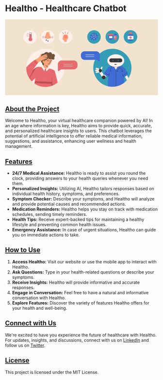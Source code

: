 # Healtho - Healthcare Chatbot

![Healtho](https://github.com/Vishal-1007/Health-Care-Chatbot-AI/blob/main/Helthoimh.png)

## <u>**About the Project**</u>

Welcome to Healtho, your virtual healthcare companion powered by AI! In an age where information is key, Healtho aims to provide quick, accurate, and personalized healthcare insights to users. This chatbot leverages the potential of artificial intelligence to offer reliable medical information, suggestions, and assistance, enhancing user wellness and health management.

## <u>**Features**</u>

- **24/7 Medical Assistance:** Healtho is ready to assist you round the clock, providing answers to your health queries whenever you need them.  
- **Personalized Insights:** Utilizing AI, Healtho tailors responses based on individual health history, symptoms, and preferences.  
- **Symptom Checker:** Describe your symptoms, and Healtho will analyze and provide potential causes and recommended actions.  
- **Medication Reminders:** Healtho helps you stay on track with medication schedules, sending timely reminders.  
- **Health Tips:** Receive expert-backed tips for maintaining a healthy lifestyle and preventing common health issues.  
- **Emergency Assistance:** In case of urgent situations, Healtho can guide you on immediate actions to take.  

## <u>**How to Use**</u>

1. **Access Healtho:** Visit our website or use the mobile app to interact with Healtho.  
2. **Ask Questions:** Type in your health-related questions or describe your symptoms.  
3. **Receive Insights:** Healtho will provide informative and accurate responses.  
4. **Engage in Conversation:** Feel free to have a natural and informative conversation with Healtho.  
5. **Explore Features:** Discover the variety of features Healtho offers for your health and well-being.  

## <u>**Connect with Us**</u>

We're excited to have you experience the future of healthcare with Healtho. For updates, insights, and discussions, connect with us on [LinkedIn](#) and follow us on [Twitter](#).

## <u>**License**</u>

This project is licensed under the MIT License.
